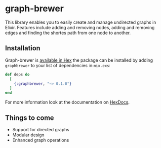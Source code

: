 # graph-brewer

This library enables you to easily create and manage undirected graphs in Elixir.
Features include adding and removing nodes, adding and removing edges and finding the shortes path from one node to another.

## Installation

Graph-brewer is [available in Hex](https://hexdocs.pm/graphbrewe://hexdocs.pm/graphbrewer) the package can be installed
by adding `graphbrewer` to your list of dependencies in `mix.exs`:

```elixir
def deps do
  [
    {:graphbrewer, "~> 0.1.0"}
  ]
end
```

For more information look at the documentation on [HexDocs](https://hexdocs.pm/graphbrewe://hexdocs.pm/graphbrewer).

## Things to come

- Support for directed graphs
- Modular design
- Enhanced graph operations
